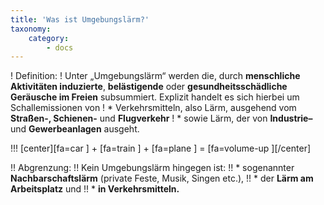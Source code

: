 ```yaml
---
title: 'Was ist Umgebungslärm?'
taxonomy:
    category:
        - docs
---
```


! Definition:
! Unter „Umgebungslärm“ werden die, durch **menschliche Aktivitäten induzierte**, **belästigende** oder **gesundheitsschädliche** **Geräusche im Freien** subsummiert. Explizit handelt es sich hierbei um Schallemissionen von
! * Verkehrsmitteln, also Lärm, ausgehend vom **Straßen-, Schienen-** und **Flugverkehr**
! * sowie Lärm, der von **Industrie–** und **Gewerbeanlagen** ausgeht.

!!! [center][fa=car \] + [fa=train \] + [fa=plane \] = [fa=volume-up \][/center]

!! Abgrenzung:
!! Kein Umgebungslärm hingegen ist:
!! * sogenannter **Nachbarschaftslärm** (private Feste, Musik, Singen etc.),
!! * der **Lärm am Arbeitsplatz** und
!! * **in Verkehrsmitteln.**
